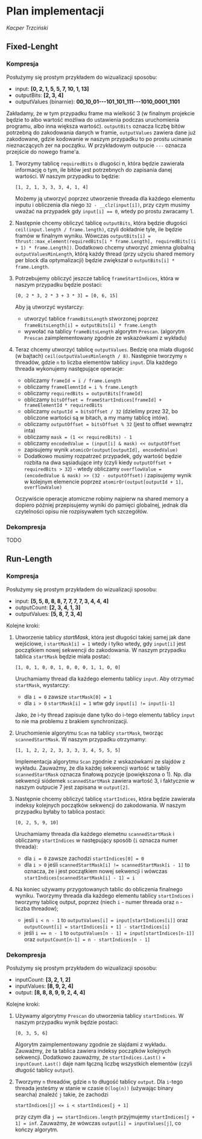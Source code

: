 # Plan implementacji

_Kacper Trzciński_

## Fixed-Lenght

### Kompresja

Posłużymy się prostym przykładem do wizualizacji sposobu:

- input: **[0, 2, 1, 5, 5, 7, 10, 1, 13]**
- outputBits: **[2, 3, 4]**
- outputValues (binarnie): **00_10_01---101_101_111---1010_0001_1101**

Zakładamy, że w tym przypadku frame ma wielkość 3 (w finalnym projekcie będzie to albo wartość możliwa do ustawienia podczas uruchomienia programu, albo inna większa wartość).
`outputBits` oznacza liczbę bitów potrzebną do zakodowania danych w framie, `outputValues` zawiera dane już zakodowane, gdzie kodowanie w naszym przypadku to po prostu ucinanie nieznaczących zer na początku. W przykładowym outpucie `---` oznacza przejście do nowego frame'a.

1. Tworzymy tablicę `requiredBits` o dlugości n, która będzie zawierała informację o tym, ile bitów jest potrzebnych do zapisania danej wartości. W naszym przypadku to będzie:

   ```
   [1, 2, 1, 3, 3, 3, 4, 1, 4]
   ```

   Możemy ją utworzyć poprzez utworzenie threada dla każdego elementu inputu i obliczenia dla niego `32 - __clz(input[i])`, przy czym musimy uważać na przypadek gdy `input[i] == 0`, wtedy po prostu zwracamy 1.

2. Następnie chcemy obliczyć tablicę `outputBits`, która będzie długości `ceil(input.length / frame.length)`, czyli dokładnie tyle, ile będzie framów w finalnym wyniku. Wówczas `outputBits[i] = thrust::max_element(requiredBits[i * frame.Length], requiredBits[(i + 1) * frame.Length])`. Dodatkowo chcemy utworzyć zmienna globalną `outputValuesMinLength`, którą każdy thread (przy użyciu shared memory per block dla optymalizacji) będzie zwiększał o `outputBits[i] * frame.Length`.

3. Potrzebujemy obliczyć jeszcze tablicę `frameStartIndices`, która w naszym przypadku będzie postaci:

   ```
   [0, 2 * 3, 2 * 3 + 3 * 3] = [0, 6, 15]
   ```

   Aby ją utworzyć wystarczy:

   - utworzyć tablice `frameBitsLength` stworzonej poprzez `frameBitsLength[i] = outputBits[i] * frame.Length`
   - wywołać na tablicy `frameBitsLength` algorytm `Prescan`.
     (algorytm `Prescan` zaimplementowany zgodnie ze wskazówkami z wykładu)

4. Teraz chcemy utworzyć tablicę `outputValues`. Bedzię ona miała dlugość (w bajtach) `ceil(outputValuesMinlength / 8)`. Następnie tworzymy `n` threadów, gdzie `n` to liczba elementów tablicy `input`. Dla każdego threada wykonujemy następujące operacje:

   - obliczamy `frameId = i / frame.Length`
   - obliczamy `frameElemntId = i % frame.Length`
   - obliczamy `requiredBits = outputBits[frameId]`
   - obliczamy `bitsOffset = frameStartIndices[frameId] + frameElementId * requiredBits`
   - obliczamy `outputId = bitsOffset / 32` (dzielimy przez 32, bo obliczone wartości są w bitach, a my mamy tablicę intów).
   - obliczamy `outputOffset = bitsOffset % 32` (jest to offset wewnątrz inta)
   - obliczamy `mask = (1 << requiredBits) - 1`
   - obliczamy `encodedValue = (input[i] & mask) << outputOffset`
   - zapisujemy wynik `atomicOr(output[outputId], encodedValue)`
   - Dodatkowo musimy rozpatrzeć przypadek, gdy wartość będzie rozbita na dwa sąsiadujące inty (czyli kiedy `outputOffset + requiredBits > 32`) - wtedy obliczamy `overflowValue = (encodedValue & mask) >> (32 - outputOffset)`
     i zapisujemy wynik w kolejnym elemencie poprzez `atomirOr(output[outputId + 1], overflowValue)`

   Oczywiście operacje atomiczne robimy najpierw na shared memory a dopiero później przepisujemy wyniki do pamięci globalnej, jednak dla czytelności opisu nie rozpisywałem tych szczegółów.

### Dekompresja

TODO

## Run-Length

### Kompresja

Posłużymy się prostym przykładem do wizualizacji sposobu:

- input: **[5, 5, 8, 8, 8, 7, 7, 7, 7, 3, 4, 4, 4]**
- outputCount: **[2, 3, 4, 1, 3]**
- outputValues: **[5, 8, 7, 3, 4]**

Kolejne kroki:

1. Utworzenie tablicy _startMask_, która jest długości takiej samej jak dane wejściowe, i `startMask[i] = 1` wtedy i tylko wtedy, gdy `input[i]` jest początkiem nowej sekwencji do zakodowania. W naszym przypadku tablica `startMask` będzie miała postać:

   ```
   [1, 0, 1, 0, 0, 1, 0, 0, 0, 1, 1, 0, 0]
   ```

   Uruchamiamy thread dla każdego elementu tablicy `input`. Aby otrzymać `startMask`, wystarczy:

   - dla `i = 0` zawsze `startMask[0] = 1`
   - dla `i > 0` `startMask[i] = 1` wtw gdy `input[i] != input[i-1]`

   Jako, że i-ty thread zapisuje dane tylko do i-tego elementu tablicy `input` to nie ma problemu z brakiem synchronizacji.

2. Uruchomienie algorytmu `Scan` na tablicy `startMask`, tworząc `scannedStartMask`. W naszym przypadku otrzymamy:

   ```
   [1, 1, 2, 2, 2, 3, 3, 3, 3, 4, 5, 5, 5]
   ```

   Implementacja algorytmu `Scan` zgodnie z wskazówkami ze slajdów z wykładu. Zauważmy, że dla każdej sekwencji wartość w tabliy `scannedStartMask` oznacza finałową pozycje (powiększona o 1). Np. dla sekwencji siódemek `scannedStartMask` zawiera wartość 3, i faktycznie w naszym outpucie 7 jest zapisana w `output[2]`.

3. Następnie chcemy obliczyć tablicę `startIndices`, która będzie zawierała indeksy kolejnych początków sekwencji do zakodowania. W naszym przypadku byłaby to tablica postaci:

   ```
   [0, 2, 5, 9, 10]
   ```

   Uruchamiamy threada dla każdego elemetnu `scannedStartMask` i obliczamy `startIndices` w następujący sposób (`i` oznacza numer threada):

   - dla `i = 0` zawsze zachodzi `startIndices[0] = 0`
   - dla `i > 0` jeśli `scannedStartMask[i] != scannedStartMask[i - 1]` to oznacza, że i jest początkiem nowej sekwencji i wówczas `startIndices[scannedStartMask[i] - 1] = i`

4. Na koniec używamy przygotowanych tablic do obliczenia finalnego wyniku. Tworzymy threada dla każdego elementu tablicy `startIndices` i tworzymy tablicę output, poprzez (niech `i` - numer threada oraz `n` - liczba threadow);
   - jesli `i < n - 1` to `outputValues[i] = input[startIndices[i]]` oraz `outputCount[i] = startIndices[i + 1] - startIndices[i]`
   - jeśli `i == n - 1` to `outputValues[n - 1] = input[startIndices[n-1]]` oraz `outputCount[n-1] = n - startIndices[n - 1]`

### Dekompresja

Posłużymy się prostym przykładem do wizualizacji sposobu:

- inputCount: **[3, 2, 1, 2]**
- inputValues: **[8, 9, 2, 4]**
- output: **[8, 8, 8, 9, 9, 2, 4, 4]**

Kolejne kroki:

1. Używamy algorytmy `Prescan` do utworzenia tablicy `startIndices`. W naszym przypadku wynik będzie postaci:

   ```
   [0, 3, 5, 6]
   ```

   Algorytm zaimplementowany zgodnie ze slajdami z wykładu. Zauważmy, że ta tablica zawiera indeksy początków kolejnych sekwencji.
   Dodatkowo zauważmy, że `startIndices.Last()` + `inputCount.Last()` daje nam łączną liczbę wszystkich elementów (czyli długość tablicy `output`).

2. Tworzymy `n` threadów, gdzie `n` to długość tablicy `output`. Dla `i`-tego threada jesteśmy w stanie w czasie `O(log(n))` (używając binary searcha) znaleźć `j` takie, że zachodzi

   ```
   startIndices[j] <= i < startIndices[j + 1]
   ```

   przy czym dla `j == startIndices.length` przyjmujemy `startIndices[j + 1] = inf`. Zauważmy, że wówczas `output[i] = inputValues[j]`, co kończy algorytm.
